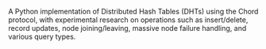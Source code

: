 A Python implementation of Distributed Hash Tables (DHTs) using the Chord protocol, with experimental research on operations such as insert/delete, record updates, node joining/leaving, massive node failure handling, and various query types.
